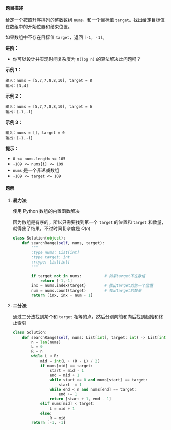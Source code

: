 #### 题目描述

给定一个按照升序排列的整数数组 `nums`，和一个目标值 `target`。找出给定目标值在数组中的开始位置和结束位置。

如果数组中不存在目标值 `target`，返回 `[-1, -1]`。

**进阶：**

- 你可以设计并实现时间复杂度为 `O(log n)` 的算法解决此问题吗？

 

**示例 1：**

```
输入：nums = [5,7,7,8,8,10], target = 8
输出：[3,4]
```

**示例 2：**

```
输入：nums = [5,7,7,8,8,10], target = 6
输出：[-1,-1]
```

**示例 3：**

```
输入：nums = [], target = 0
输出：[-1,-1]
```

 

**提示：**

- `0 <= nums.length <= 105`
- `-109 <= nums[i] <= 109`
- `nums` 是一个非递减数组
- `-109 <= target <= 109`





#### 题解

1. **暴力法**

   使用 Python 数组的内置函数解决

   因为数组是有序的，所以只需要找到第一个 `target` 的位置和 `target` 和数量，就得出了结果，不过时间复杂度是 $O(n)$

   ```python
   class Solution(object):
       def searchRange(self, nums, target):
           """
           :type nums: List[int]
           :type target: int
           :rtype: List[int]
           """
           
           if target not in nums:          # 如果target不在数组
               return [-1,-1]
           inx = nums.index(target)        # 找出target的第一个位置
           num = nums.count(target)        # 找出target的数量
           return [inx, inx + num - 1]
   ```

2. **二分法**

   通过二分法找到某个和 `target` 相等的点，然后分别向前和向后找到起始和终止索引

   ```python
   class Solution:
       def searchRange(self, nums: List[int], target: int) -> List[int]:
           n = len(nums)
           L = 0
           R = n
           while L < R:
               mid = int(L + (R - L) / 2)
               if nums[mid] == target:
                   start = mid - 1
                   end = mid + 1
                   while start >= 0 and nums[start] == target:
                       start -= 1
                   while end < n and nums[end] == target:
                       end += 1
                   return [start + 1, end - 1]
               elif nums[mid] < target:
                   L = mid + 1
               else:
                   R = mid
           return [-1, -1]
   ```

   